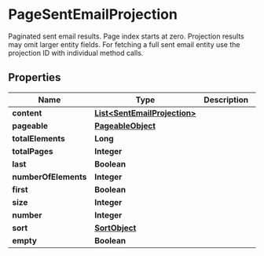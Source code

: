 

# PageSentEmailProjection

Paginated sent email results. Page index starts at zero. Projection results may omit larger entity fields. For fetching a full sent email entity use the projection ID with individual method calls.

## Properties

| Name | Type | Description | Notes |
|------------ | ------------- | ------------- | -------------|
|**content** | [**List&lt;SentEmailProjection&gt;**](SentEmailProjection) |  |  [optional] |
|**pageable** | [**PageableObject**](PageableObject) |  |  [optional] |
|**totalElements** | **Long** |  |  |
|**totalPages** | **Integer** |  |  |
|**last** | **Boolean** |  |  [optional] |
|**numberOfElements** | **Integer** |  |  [optional] |
|**first** | **Boolean** |  |  [optional] |
|**size** | **Integer** |  |  [optional] |
|**number** | **Integer** |  |  [optional] |
|**sort** | [**SortObject**](SortObject) |  |  [optional] |
|**empty** | **Boolean** |  |  [optional] |



